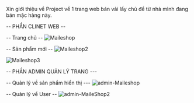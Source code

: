Xin giới thiệu về Project về 1 trang web bán vải lấy chủ đề từ nhà mình đang bán mặc hàng này.

-- PHẦN CLINET WEB  --

-- Trang chủ --
![Maileshop](https://user-images.githubusercontent.com/83261160/151345217-ece34b63-4a20-41a7-a134-cd15372cab09.jpg)

-- Sản phẩm mới --
![Maileshop2](https://user-images.githubusercontent.com/83261160/151345130-c29ae30c-598f-4e89-b47d-f6dfb3e077a0.jpg)


![Maileshop3](https://user-images.githubusercontent.com/83261160/151345242-467a5d1f-d47f-4157-9b1d-370dadbecc32.jpg)


-- PHẦN ADMIN QUẢN LÝ TRANG ---

-- Quản lý về sản phẩm hiển thị ---
![admin-Maileshop](https://user-images.githubusercontent.com/83261160/151346036-994f92ed-e228-49bd-8c02-d81ea6b5459d.jpg)


-- Quản lý về User --
![admin-MaileShop2](https://user-images.githubusercontent.com/83261160/151346121-e15e6a48-8a96-4c6e-8ba5-91d284e63a57.jpg)


